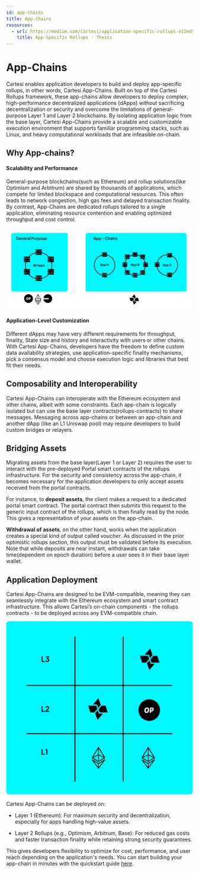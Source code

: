 ```yaml
---
id: app-chains
title: App-Chains
resources:
  - url: https://medium.com/cartesi/application-specific-rollups-e12ed5d9de01
    title: App-Specific Rollups - Thesis
---
```

# App-Chains

Cartesi enables application developers to build and deploy app-specific rollups, in other words, Cartesi App-Chains. Built on top of the Cartesi Rollups framework, these app-chains allow developers to deploy complex, high-performance decentralized applications (dApps) without sacrificing decentralization or security and overcome the limitations of general-purpose Layer 1 and Layer 2 blockchains.
By isolating application logic from the base layer, Cartesi App-Chains provide a scalable and customizable execution environment that supports familiar programming stacks, such as Linux, and heavy computational workloads that are infeasible on-chain.

## Why App-chains?

#### Scalability and Performance

General-purpose blockchains(such as Ethereum) and rollup solutions(like Optimism and Arbitrum) are shared by thousands of applications, which compete for limited blockspace and computational resources. This often leads to network congestion, high gas fees and delayed transaction finality. By contrast, App-Chains are dedicated rollups tailored to a single application, eliminating resource contention and enabling optimized throughput and cost control.

![img](./images/app-chains-vs-general.png)

#### Application-Level Customization

Different dApps may have very different requirements for throughput, finality, State size and history and interactivity with users or other chains. With Cartesi App-Chains, developers have the freedom to define custom data availability strategies, use application-specific finality mechanisms, pick a consensus model and choose execution logic and libraries that best fit their needs.

## Composability and Interoperability

Cartesi App-Chains can interoperate with the Ethereum ecosystem and other chains, albeit with some constraints. Each app-chain is logically isolated but can use the base layer contracts(rollups-contracts) to share messages. Messaging across app-chains or between an app-chain and another dApp (like an L1 Uniswap pool) may require developers to build custom bridges or relayers.

## Bridging Assets

Migrating assets from the base layer(Layer 1 or Layer 2) requires the user to interact with the pre-deployed Portal smart contracts of the rollups infrastructure. For the security and consistency across the app-chain, it becomes necessary for the application developers to only accept assets received from the portal contracts. 

For instance, to **deposit assets**, the client makes a request to a dedicated portal smart contract. The portal contract then submits this request to the generic input contract of the rollups, which is then finally read by the node. This gives a representation of your assets on the app-chain. 

**Withdrawal of assets**, on the other hand, works when the application creates a special kind of  output called *voucher*. As discussed in the prior optimistic rollups section, this output must be validated before its execution. Note that while deposits are near instant, withdrawals can take time(dependent on epoch duration) before a user sees it in their base layer wallet.

## Application Deployment

Cartesi App-Chains are designed to be EVM-compatible, meaning they can seamlessly integrate with the Ethereum ecosystem and smart contract infrastructure. This allows Cartesi’s on-chain components - the rollups contracts - to be deployed across any EVM-compatible chain.

![img](./images/app-chains-deployment.png)

Cartesi App-Chains can be deployed on:
- Layer 1 (Ethereum): For maximum security and decentralization, especially for apps handling high-value assets.

- Layer 2 Rollups (e.g., Optimism, Arbitrum, Base): For reduced gas costs and faster transaction finality while retaining strong security guarantees.

This gives developers flexibility to optimize for cost, performance, and user reach depending on the application's needs. You can start building your app-chain in minutes with the quickstart guide [here](/get-started/quickstart/).
